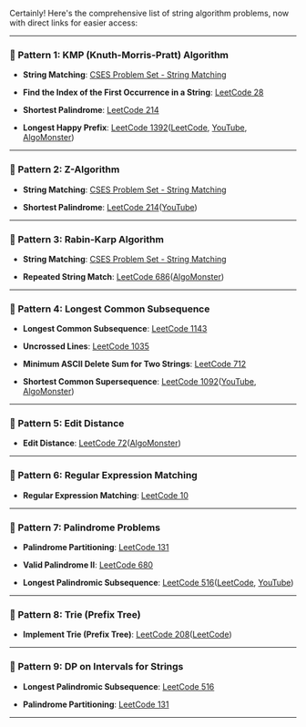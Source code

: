 
Certainly! Here's the comprehensive list of string algorithm problems, now with direct links for easier access:

---

### 🧵 Pattern 1: KMP (Knuth-Morris-Pratt) Algorithm

- **String Matching**: [CSES Problem Set - String Matching](https://usaco.guide/problems/cses-1753-string-matching/solution)
    
- **Find the Index of the First Occurrence in a String**: [LeetCode 28](https://leetcode.com/problems/find-the-index-of-the-first-occurrence-in-a-string/)
    
- **Shortest Palindrome**: [LeetCode 214](https://leetcode.com/problems/shortest-palindrome/)
    
- **Longest Happy Prefix**: [LeetCode 1392](https://leetcode.com/problems/longest-happy-prefix/)([LeetCode](https://leetcode.com/problems/find-the-index-of-the-first-occurrence-in-a-string/?utm_source=chatgpt.com "28. Find the Index of the First Occurrence in a String - LeetCode"), [YouTube](https://www.youtube.com/watch?v=niOT-FK1RH8&utm_source=chatgpt.com "Rabin Karp - Shortest Palindrome - Leetcode 214 - YouTube"), [AlgoMonster](https://algo.monster/liteproblems/1392?utm_source=chatgpt.com "1392. Longest Happy Prefix - In-Depth Explanation - AlgoMonster"))
    

---

### 🧵 Pattern 2: Z-Algorithm

- **String Matching**: [CSES Problem Set - String Matching](https://usaco.guide/problems/cses-1753-string-matching/solution)
    
- **Shortest Palindrome**: [LeetCode 214](https://leetcode.com/problems/shortest-palindrome/)([YouTube](https://www.youtube.com/watch?v=niOT-FK1RH8&utm_source=chatgpt.com "Rabin Karp - Shortest Palindrome - Leetcode 214 - YouTube"))
    

---

### 🧵 Pattern 3: Rabin-Karp Algorithm

- **String Matching**: [CSES Problem Set - String Matching](https://usaco.guide/problems/cses-1753-string-matching/solution)
    
- **Repeated String Match**: [LeetCode 686](https://leetcode.com/problems/repeated-string-match/)([AlgoMonster](https://algo.monster/liteproblems/686?utm_source=chatgpt.com "686. Repeated String Match - In-Depth Explanation - AlgoMonster"))
    

---

### 🧵 Pattern 4: Longest Common Subsequence

- **Longest Common Subsequence**: [LeetCode 1143](https://leetcode.com/problems/longest-common-subsequence/)
    
- **Uncrossed Lines**: [LeetCode 1035](https://leetcode.com/problems/uncrossed-lines/)
    
- **Minimum ASCII Delete Sum for Two Strings**: [LeetCode 712](https://leetcode.com/problems/minimum-ascii-delete-sum-for-two-strings/)
    
- **Shortest Common Supersequence**: [LeetCode 1092](https://leetcode.com/problems/shortest-common-supersequence/)([YouTube](https://www.youtube.com/watch?v=Ua0GhsJSlWM&utm_source=chatgpt.com "Longest Common Subsequence - Leetcode 1143 - YouTube"), [AlgoMonster](https://algo.monster/liteproblems/1035?utm_source=chatgpt.com "1035. Uncrossed Lines - In-Depth Explanation - AlgoMonster"))
    

---

### 🧵 Pattern 5: Edit Distance

- **Edit Distance**: [LeetCode 72](https://leetcode.com/problems/edit-distance/)([AlgoMonster](https://algo.monster/liteproblems/72?utm_source=chatgpt.com "72. Edit Distance - In-Depth Explanation - AlgoMonster"))
    

---

### 🧵 Pattern 6: Regular Expression Matching

- **Regular Expression Matching**: [LeetCode 10](https://leetcode.com/problems/regular-expression-matching/)
    

---

### 🧵 Pattern 7: Palindrome Problems

- **Palindrome Partitioning**: [LeetCode 131](https://leetcode.com/problems/palindrome-partitioning/)
    
- **Valid Palindrome II**: [LeetCode 680](https://leetcode.com/problems/valid-palindrome-ii/)
    
- **Longest Palindromic Subsequence**: [LeetCode 516](https://leetcode.com/problems/longest-palindromic-subsequence/)([LeetCode](https://leetcode.com/problems/palindrome-partitioning/?utm_source=chatgpt.com "Palindrome Partitioning - LeetCode"), [YouTube](https://www.youtube.com/watch?v=JrxRYBwG6EI&utm_source=chatgpt.com "Valid Palindrome II - Leetcode 680 - Python - YouTube"))
    

---

### 🧵 Pattern 8: Trie (Prefix Tree)

- **Implement Trie (Prefix Tree)**: [LeetCode 208](https://leetcode.com/problems/implement-trie-prefix-tree/)([LeetCode](https://leetcode.com/problems/implement-trie-prefix-tree/?utm_source=chatgpt.com "Implement Trie (Prefix Tree) - LeetCode"))
    

---

### 🧵 Pattern 9: DP on Intervals for Strings

- **Longest Palindromic Subsequence**: [LeetCode 516](https://leetcode.com/problems/longest-palindromic-subsequence/)
    
- **Palindrome Partitioning**: [LeetCode 131](https://leetcode.com/problems/palindrome-partitioning/)
    

---

